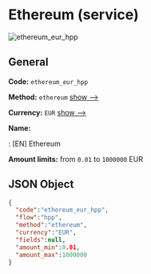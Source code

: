 
# Ethereum (service) 
![ethereum_eur_hpp](https://static.openfintech.io/payment_methods/ethereum_eur_hpp/logo.svg?w=400&c=v0.59.26#w200)  

## General 
 
**Code:** `ethereum_eur_hpp` 
 
**Method:** `ethereum` 
 [show -->](/payment-methods/ethereum/) 
 
**Currency:** `EUR` [show -->](/currencies/EUR/) 
 
**Name:** 
 
:	[EN] Ethereum 
 
**Amount limits:** from `0.01` to `1000000` EUR 

## JSON Object 

```json
{
  "code":"ethereum_eur_hpp",
  "flow":"hpp",
  "method":"ethereum",
  "currency":"EUR",
  "fields":null,
  "amount_min":0.01,
  "amount_max":1000000
}
```  
